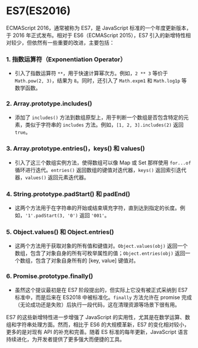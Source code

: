 # ES7(ES2016)

ECMAScript 2016，通常被称为 ES7，是 JavaScript 标准的一个年度更新版本，于 2016 年正式发布。相对于 ES6（ECMAScript 2015），ES7 引入的新增特性相对较少，但依然有一些重要的改进，主要包括：

### 1. 指数运算符（Exponentiation Operator）

- 引入了指数运算符 `**`，用于快速计算幂次方。例如，`2 ** 3` 等价于 `Math.pow(2, 3)`，结果为 `8`。同时，还引入了 `Math.expm1` 和 `Math.log1p` 等数学函数。

### 2. Array.prototype.includes()

- 添加了 `includes()` 方法到数组原型上，用于判断一个数组是否包含特定的元素，类似于字符串的 `includes` 方法。例如，`[1, 2, 3].includes(2)` 返回 `true`。

### 3. Array.prototype.entries()，keys() 和 values()

- 引入了这三个数组实例方法，使得数组可以像 Map 或 Set 那样使用 `for...of` 循环进行迭代。`entries()` 返回数组的键值对迭代器，`keys()` 返回索引迭代器，`values()` 返回元素迭代器。

### 4. String.prototype.padStart() 和 padEnd()

- 这两个方法用于在字符串的开始或结束填充字符，直到达到指定的长度。例如，`'1'.padStart(3, '0')` 返回 `'001'`。

### 5. Object.values() 和 Object.entries()

- 这两个方法用于获取对象的所有值和键值对。`Object.values(obj)` 返回一个数组，包含了对象自身的所有可枚举属性的值；`Object.entries(obj)` 返回一个数组，包含了对象自身所有的 [key, value] 键值对。

### 6. Promise.prototype.finally()

- 虽然这个提议最初是在 ES7 阶段提出的，但实际上它没有被正式采纳到 ES7 标准中，而是后来在 ES2018 中被标准化。`finally` 方法允许在 promise 完成（无论成功还是失败）后执行一段代码，这在清理资源等场景下很有用。

ES7 的这些新增特性进一步增强了 JavaScript 的实用性，尤其是在数学运算、数组和字符串处理方面。然而，相比于 ES6 的大规模革新，ES7 的变化相对较小，更多的是对现有 API 的补充和完善。随着 ES 标准的每年更新，JavaScript 语言持续进化，为开发者提供了更多强大而便捷的工具。
